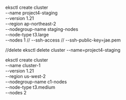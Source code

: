 eksctl create cluster \
--name project4-staging \
--version 1.21 \
--region ap-northeast-2 \
--nodegroup-name staging-nodes \
--node-type t3.large \
--nodes 1
// --ssh-access
// --ssh-public-key=jae.pem

//delete
eksctl delete cluster --name=project4-staging


eksctl create cluster \
--name cluster-1 \
--version 1.21 \
--region us-west-2 \
--nodegroup-name c1-nodes \
--node-type t3.medium \
--nodes 2